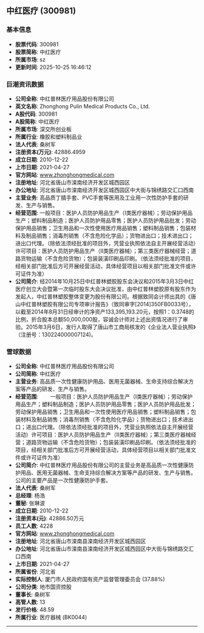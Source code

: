 ## 中红医疗 (300981)

### 基本信息

- **股票代码**: 300981
- **股票简称**: 中红医疗
- **所属市场**: sz
- **更新时间**: 2025-10-25 16:46:12

### 巨潮资讯数据

- **公司全称**: 中红普林医疗用品股份有限公司
- **英文名称**: Zhonghong Pulin Medical Products Co., Ltd.
- **A股代码**: 300981
- **A股简称**: 中红医疗
- **所属市场**: 深交所创业板
- **所属行业**: 橡胶和塑料制品业
- **法人代表**: 桑树军
- **注册资本(万元)**: 42886.4959
- **成立日期**: 2010-12-22
- **上市日期**: 2021-04-27
- **官方网站**: www.zhonghongmedical.com
- **注册地址**: 河北省唐山市滦南经济开发区城西园区
- **办公地址**: 河北省唐山市滦南经济开发区城西园区中大街与锦绣路交汇口西南
- **主营业务**: 高品质丁腈手套、PVC手套等医用及工业用一次性防护手套的研发、生产与销售。
- **经营范围**: 一般项目：医护人员防护用品生产（Ⅰ类医疗器械）；劳动保护用品生产；塑料制品制造；医护人员防护用品零售；医护人员防护用品批发；劳动保护用品销售；卫生用品和一次性使用医疗用品销售；塑料制品销售；包装材料及制品销售；消毒剂销售（不含危险化学品）；货物进出口；技术进出口；进出口代理。（除依法须经批准的项目外，凭营业执照依法自主开展经营活动）许可项目：医护人员防护用品生产（Ⅱ类医疗器械）；第三类医疗器械经营；道路货物运输（不含危险货物）；包装装潢印刷品印刷。（依法须经批准的项目，经相关部门批准后方可开展经营活动，具体经营项目以相关部门批准文件或许可证件为准）
- **公司简介**: 经2014年10月25日中红普林塑胶股东会决议和2015年3月3日中红医疗创立大会暨第一次临时股东大会决议批准，由中红普林塑胶原有股东作为发起人，中红普林塑胶整体变更为股份有限公司。根据致同会计师出具的《唐山中红普林塑胶有限公司专项审计报告》（致同审字[2014]350FB0033号），以截至2014年8月31日经审计的净资产133,395,193.20元，按照1：0.3748的比例，折合股本总额50,000,000股，容诚会计师对上述出资情况进行了审验。2015年3月6日，发行人取得了唐山市工商局核发的《企业法人营业执照》（注册号：130224000007124)。

### 雪球数据

- **公司全称**: 中红普林医疗用品股份有限公司
- **公司简称**: 中红医疗
- **主营业务**: 高品质一次性健康防护用品、医用无菌器械、生命支持综合解决方案等产品的研发、生产与销售。
- **经营范围**: 　　一般项目：医护人员防护用品生产（Ⅰ类医疗器械）；劳动保护用品生产；塑料制品制造；医护人员防护用品零售；医护人员防护用品批发；劳动保护用品销售；卫生用品和一次性使用医疗用品销售；塑料制品销售；包装材料及制品销售；消毒剂销售（不含危险化学品）；货物进出口；技术进出口；进出口代理。（除依法须经批准的项目外，凭营业执照依法自主开展经营活动）许可项目：医护人员防护用品生产（Ⅱ类医疗器械）；第三类医疗器械经营；道路货物运输（不含危险货物）；包装装潢印刷品印刷。（依法须经批准的项目，经相关部门批准后方可开展经营活动，具体经营项目以相关部门批准文件或许可证件为准）
- **公司简介**: 中红普林医疗用品股份有限公司的主营业务是高品质一次性健康防护用品、医用无菌器械、生命支持综合解决方案等产品的研发、生产与销售。公司的主要产品是一次性健康防护手套。
- **法人代表**: 桑树军
- **总经理**: 杨浩
- **董秘**: 张琳波
- **成立日期**: 2010-12-22
- **注册资本(元)**: 42886.50万元
- **员工人数**: 4228
- **官方网站**: www.zhonghongmedical.com
- **注册地址**: 河北省唐山市滦南县滦南经济开发区城西园区
- **办公地址**: 河北省唐山市滦南县滦南经济开发区城西园区中大街与锦绣路交汇口西南
- **上市日期**: 2021-04-27
- **所属省份**: 河北省
- **实际控制人**: 厦门市人民政府国有资产监督管理委员会 (37.88%)
- **公司分类**: 地市国资控股
- **董事长**: 桑树军
- **高管人数**: 13
- **发行价格**: 48.59
- **所属行业**: 医疗器械 (BK0044)

---